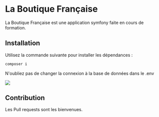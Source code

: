 # La Boutique Française

La Boutique Française est une application symfony faite en cours de formation.

## Installation

Utilisez la commande suivante pour installer les dépendances :

```bash
composer i
```
N'oubliez pas de changer la connexion à la base de données dans le .env

![](https://www.zupimages.net/up/21/09/08tl.png)

## Contribution
Les Pull requests sont les bienvenues.
